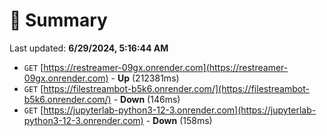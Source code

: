 # 📖 Summary
Last updated: **6/29/2024, 5:16:44 AM**

- `GET` [https://restreamer-09gx.onrender.com](https://restreamer-09gx.onrender.com) - **Up** (212381ms)
- `GET` [https://filestreambot-b5k6.onrender.com/](https://filestreambot-b5k6.onrender.com/) - **Down** (146ms)
- `GET` [https://jupyterlab-python3-12-3.onrender.com](https://jupyterlab-python3-12-3.onrender.com) - **Down** (158ms)
